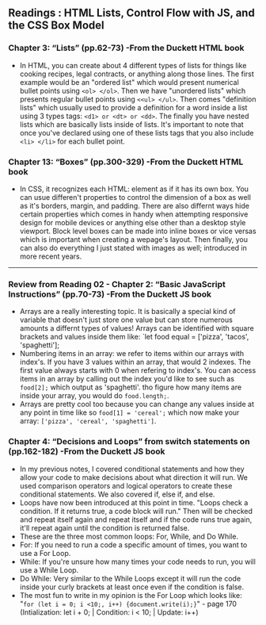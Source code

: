 ## Readings : HTML Lists, Control Flow with JS, and the CSS Box Model

### Chapter 3: “Lists” (pp.62-73) -From the Duckett HTML book
- In HTML, you can create about 4 different types of lists for things like cooking recipes, legal contracts, or anything along those lines. The first example would be an "ordered list" which would present numerical bullet points using `<ol> </ol>`. Then we have "unordered lists" which presents regular bullet points using `<<ul> </ul>`. Then comes "definition lists" which usually used to provide a definition for a word inside a list using 3 types tags: `<d1> or <dt> or <dd>`. The finally you have nested lists which are basically lists inside of lists. It's important to note that once you've declared using one of these lists tags that you also include `<li> </li>` for each bullet point.

### Chapter 13: “Boxes” (pp.300-329) -From the Duckett HTML book
- In CSS, it recognizes each HTML: element as if it has its own box. You can usue differen't properties to control the dimension of a box as well as it's borders, margin, and padding. There are also differnt ways hide certain properties which comes in handy when attempting responsive design for mobile devices or anything else other than a desktop style viewport. Block level boxes can be made into inline boxes or vice versas which is important when creating a wepage's layout. Then finally, you can also do everything I just stated with images as well; introduced in more recent years.

*** 

### Review from Reading 02 - Chapter 2: “Basic JavaScript Instructions” (pp.70-73) -From the Duckett JS book
- Arrays are a really interesting topic. It is basically a special kind of variable that doesn't just store one value but can store numerous amounts a differnt types of values! Arrays can be identified with square brackets and values inside them like: `let food equal = ['pizza', 'tacos', 'spaghetti'];
- Numbering items in an array: we refer to items within our arrays with index's. If you have 3 values within an array, that would 2 indexes. The first value always starts with 0 when refering to index's. You can access items in an array by calling out the index you'd like to see such as `food[2];` which output as 'spaghetti'. tho figure how many items are inside your array, you would do `food.length;`.
- Arrays are pretty cool too because you can change any values inside at any point in time like so `food[1] = 'cereal';` which now make your array: `['pizza', 'cereal', 'spaghetti']`.

### Chapter 4: “Decisions and Loops” from switch statements on (pp.162-182) -From the Duckett JS book
- In my previous notes, I covered conditional statements and how they allow your code to make decisions about what direction it will run. We used comparison operators and logical operators to create these conditional statements. We also covered if, else if, and else.
- Loops have now been introduced at this point in time. "Loops check a condition. If it returns true, a code block will run." Then will be checked and repeat itself again and repeat itself and if the code runs true again, it'll repeat again until the condition is returned false.
- These are the three most common loops: For, While, and Do While.
- For: If you need to run a code a specific amount of times, you want to use a For Loop. 
- While: If you're unsure how many times your code needs to run, you will use a While Loop.
- Do While: Very similar to the While Loops except it will run the code inside your curly brackets at least once even if the condition is false.
- The most fun to write in my opinion is the For Loop which looks like: "`for (let i = 0; i <10;, i++) {document.write(i);}`" - page 170 (Intialization: let i + 0; | Condition: i < 10; | Update: i++)


